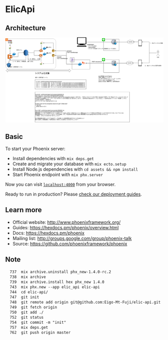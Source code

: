 # ElicApi

## Architecture

![Architecture](./docs/architecture.png)

## Basic

To start your Phoenix server:

  * Install dependencies with `mix deps.get`
  * Create and migrate your database with `mix ecto.setup`
  * Install Node.js dependencies with `cd assets && npm install`
  * Start Phoenix endpoint with `mix phx.server`

Now you can visit [`localhost:4000`](http://localhost:4000) from your browser.

Ready to run in production? Please [check our deployment guides](https://hexdocs.pm/phoenix/deployment.html).

## Learn more

  * Official website: http://www.phoenixframework.org/
  * Guides: https://hexdocs.pm/phoenix/overview.html
  * Docs: https://hexdocs.pm/phoenix
  * Mailing list: http://groups.google.com/group/phoenix-talk
  * Source: https://github.com/phoenixframework/phoenix

## Note

```
  737  mix archive.uninstall phx_new-1.4.0-rc.2
  738  mix archive
  739  mix archive.install hex phx_new 1.4.0
  743  mix phx.new --app elic_api elic-api
  744  cd elic-api/
  747  git init
  748  git remote add origin git@github.com:Eigo-Mt-Fuji/elic-api.git
  749  git fetch origin
  750  git add ./
  752  git status
  754  git commit -m "init"
  757  mix deps.get
  762  git push origin master
```

